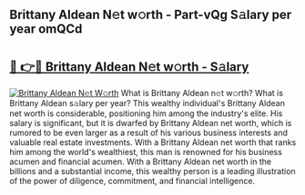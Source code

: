 ## Brittany Aldean N𝚎t w𝚘rth - Part-vQg S𝚊lary per year omQCd

# <h2><a href="http://gc1mc4.nevu.top/?p=Brittany+Aldean">🔗 👉🔴 Brittany Aldean N𝚎t w𝚘rth - S𝚊lary</a></h2>

[![Brittany Aldean N𝚎t W𝚘rth](https://i.imgur.com/Oavwk0R.jpeg)](http://gc1mc4.nevu.top/?p=Brittany+Aldean)
What is Brittany Aldean n𝚎t w𝚘rth? What is Brittany Aldean s𝚊lary per year?
This wealthy individual's Brittany Aldean net worth is considerable, positioning him among the industry's elite. His salary is significant, but it is dwarfed by Brittany Aldean net worth, which is rumored to be even larger as a result of his various business interests and valuable real estate investments. With a Brittany Aldean net worth that ranks him among the world's wealthiest, this man is renowned for his business acumen and financial acumen. With a Brittany Aldean net worth in the billions and a substantial income, this wealthy person is a leading illustration of the power of diligence, commitment, and financial intelligence.
